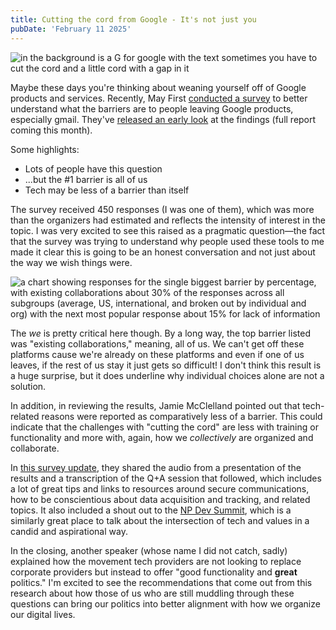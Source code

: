 ```yaml
---
title: Cutting the cord from Google - It's not just you
pubDate: 'February 11 2025'
---
```


<p><img alt="in the background is a G for google with the text sometimes you have to cut the cord and a little cord with a gap in it" src="https://mayfirst.coop/en/post/2024/gmail-survey/cutting-the-cord.png" /></p>

Maybe these days you're thinking about weaning yourself off of Google products and services. Recently, May First <a href="https://mayfirst.coop/en/post/2024/gmail-survey/">conducted a survey</a> to better understand what the barriers are to people leaving Google products, especially gmail. They've <a href="https://mayfirst.coop/en/audio/cutting-the-cord/">released an early look</a> at the findings (full report coming this month). 

Some highlights:
<ul><li>Lots of people have this question</li><li>...but the #1 barrier is all of us</li><li>Tech may be less of a barrier than itself</li></ul>

The survey received 450 responses (I was one of them), which was more than the organizers had estimated and reflects the intensity of interest in the topic. I was very excited to see this raised as a pragmatic question—the fact that the survey was trying to understand why people used these tools to me made it clear this is going to be an honest conversation and not just about the way we wish things were. 

<p><img alt="a chart showing responses for the single biggest barrier by percentage, with existing collaborations about 30% of the responses across all subgroups (average, US, international, and broken out by individual and org) with the next most popular response about 15% for lack of information" src="/sites/default/files/sites/default/files/cord-chart-updated.png"  /></p>

The <em>we</em> is pretty critical here though. By a long way, the top barrier listed was "existing collaborations," meaning, all of us. We can't get off these platforms cause we're already on these platforms and even if one of us leaves, if the rest of us stay it just gets so difficult! I don't think this result is a huge surprise, but it does underline why individual choices alone are not a solution. 

In addition, in reviewing the results, Jamie McClelland pointed out that tech-related reasons were reported as comparatively less of a barrier. This could indicate that the challenges with "cutting the cord" are less with training or functionality and more with, again, how we <em>collectively</em> are organized and collaborate.

In <a href="https://mayfirst.coop/en/audio/cutting-the-cord/">this survey update</a>, they shared the audio from a presentation of the results and a transcription of the Q+A session that followed, which includes a lot of great tips and links to resources around secure communications, how to be conscientious about data acquisition and tracking, and related topics. It also included a shout out to the <a href="https://aspirationtech.org/events/devsummit">NP Dev Summit</a>, which is a similarly great place to talk about the intersection of tech and values in a candid and aspirational way. 

In the closing, another speaker (whose name I did not catch, sadly) explained how the movement tech providers are not looking to replace corporate providers but instead to offer "good functionality and <strong>great</strong> politics."  I'm excited to see the recommendations that come out from this research about how those of us who are still muddling through these questions can bring our politics into better alignment with how we organize our digital lives. 
